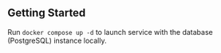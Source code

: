 ## Getting Started

Run `docker compose up -d` to launch service with the database (PostgreSQL) instance locally.

